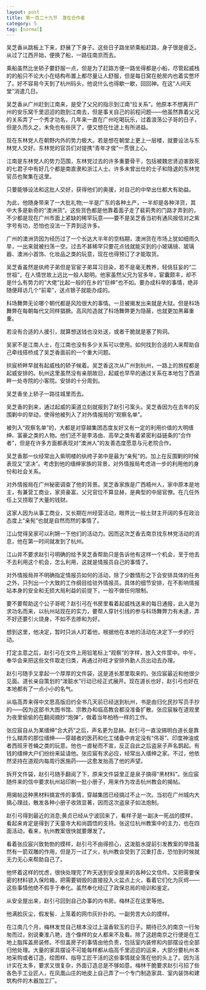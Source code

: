 ```yaml
---
layout: post
title: 第一百二十九节　潜在合作者
category: 5
tag: [normal]
---
```


吴芝香从跳板上下来，舒展了下身子。这些日子路坐轿乘船赶路，身子很是疲乏。从过了江西开始，便换了船，一路往南京而去。

乘船虽然比坐轿子要舒服一点，但是为了赶路方便一路坐得都是小船，尽管起威栈的的船只不论大小在结构布置上都尽量让人舒服，但是每日窝在舱房内也着实憋坏了。好不容易今天到了杭州码头，他说什么也得歇一歇，回回神。在这“人间天堂”消遣几日。

吴芝香从广州赶到江南来，是受了父兄的指示到江南“拉关系”。他原本不想离开广州的安乐窝千里迢迢的跑到江南去，但是事关自己的前程问题――他虽然靠着父兄的关系弄了一个秀才功名，几年来一直在广州吃喝玩乐，过着浪荡公子哥的日子，但是久而久之，未免也有些厌了，便又想在仕途上有所进益。

现在东林党人在朝野内外的势力极大。若是想在朝堂上更上一层楼，就要设法与东林党人交好。东林党的官员们对提携“青年才俊”一贯很上心。

江南是东林党人的势力范围，东林党过去的许多重要骨干，包括被魏忠贤迫害致死的七君子中有好几个都是南直隶和浙江人士。许多未曾出仕的士子和隐退的东林党官员也聚集在这里。

只要能够设法和这批人交好，获得他们的奥援，对自己的中举出仕都大有助益。

为此，他随身带来了一大批礼物;一半是广东的各种土产，一半却是各种洋货，其中大多是新奇的“澳洲货”。这些货色都是他靠着面子走了裴莉秀的门路才弄到的，不少都是现在广州市面上紧缺的稀罕玩意――要不是吴芝香当初有通风报信对之紫字号有功，恐怕也没法一下弄到这许多。

广州的澳洲货因为经历过了一个长达大半年的空档期，澳洲货在市场上犹如细雨久旱，一出来就被扫荡一空。过去不甚稀罕只要花点钱就能买到的小玻璃镜、玻璃器、澳洲小首饰、化妆品之类的玩意，现在也得预订了才能取货。

吴芝香虽然是纨绔子弟但是官宦子弟耳习目染，若不是毫无教养，轻佻狂妄的“二世祖”，在人情世故上远比一般人聪明。他家虽然父兄为官多年，宦囊颇丰，却不是什么有势力的“大佬”比起一般的在乡的“巨绅”也不如。要办成科举的事情，绝非随便拜访几个“前辈”，送点银子就能办成的。

科场舞弊无论哪个朝代都是风险很大的事情。一旦被揭发出来就是大狱。但是科场舞弊在每朝每代又同样猖獗。高风险造就了科场舞弊更为隐蔽，也就更加黑幕重重。

若没有合适的人援引，就算想送钱也没处送，或者干脆就是塞了狗洞。

吴家不是江南人士，在江南也没有多少关系可以使用。如何找到合适的人来帮助自己牵线搭桥成了吴芝香面前的一个重大问题。

拱宸桥畔早就有起威栈的轿子候着。吴芝香这次从广州到杭州，一路上的旅程都是起威安排的。杭州这里虽然没有亲朋故旧，起威也早早的通过关系在本地包了西湖畔一处寺院的小客院。安排的十分周到。

吴芝香坐上轿子一路往城里而去。

吴芝香的到来，通过起威的渠道立刻就报到了赵引弓案头。吴芝香因为在去年的反围剿中的举动，使得他被列入了对外情报局的“观察名单”。

被列入“观察名单”的，大都是对穿越集团态度友好又有一定的利用价值的大明缙绅、富豪之类的人物。他们还不是李洛由、高举之类有着紧密利益链条的“合作者”，但是在许多方面都表现对“澳洲人”的友善态度愿意与元老院合作。

吴芝香那一伙经常出入紫明楼的纨绔子弟中是最为“亲髡”的。加上在反围剿的时候表现又“坚决”。考虑到他的缙绅家族的背景，对外情报局考虑进一步的利用他的身份和社会关系。

对外情报局在广州秘密调查了他的背景。吴芝香家族是广西梧州人，家中原本是地主，有兼营工商业，家资豪富。父兄官位不算显赫，是典型的中层官僚。在几任外任上又捞取了大量的钱财。

这家人因为从事工商业，又长期在州经营活动，眼界比一般土财主开阔的多在政治态度上“亲髡”也就是自然而然的事情了。

江山觉得吴家可以利锵一下他们的活动力。因而这次芝香去南京找东林党活动的消息，他在第一时间就发到了杭州。

江山并不要求赵引弓明确的给予吴芝香帮助只是告诉他有这样一个机会，至于他去不去利用这个机会，怎么利用，这就是情报员自己的事情了。

对外情报局并不明确指定情报员如何的活动，除了少数情形之下会安排具体的任务之外，只列出一个大致的工作纲目给驻外情报员。具体的细节安排，在不影响情报站本身的安全和无损大局利益的前提下，一般不做任何限制。

要不要帮助这个公子哥呢？赵引弓在书房里看着起威栈送来的每日通报，此人是为求功名而来，以杭州站现在的实力，要帮人穿针引线的参与科场舞弊力有未逮，弄不好还要引火烧身，不如不去掺和为好。

想到这里，他决定，暂时只派人盯着他，根据他在本地的活动在决定下一步的行动。

打定主意之后，赵引弓在文件上用铅笔标上“观察”的字样，放入文件筐中。中午，奉华会来把这些文件取走归类，再通过孙旺才安排外勤人员出动去办理。

赵引弓随手又拿起一个厚厚的文件袋，这是道长那里取来的。张应宸最近和他很少见面。道长亲自策划的“泼脏水”行动已经正式展开。现在道长也好，赵引弓也好在本地都有了一点小小的名气。

从临高弄来得中文思高版旧约全书几天前已经送到杭州，书是由归化民抄写员手抄的――因为这部书大图书馆、宗教办和临高教会都没准备扩散。张应宸躲在道观里为夜里偷偷的在翻阅摘抄“炮弹”，做着当年柏杨一样的工作。

张应宸自从为某缙绅“合大药”之后，声名更为显赫。赵引弓一直没搞明白道长是靠什么糊弄的那位缙绅――穿越者的医药和化工储备中肯定没有“伟哥”、印度神油或者西班牙苍蝇之类的玩意。他也一直秘而不宣，反正自此之后盗泉子声名鹊起。有钱的缙绅大户们纷纷来延请他。张应宸有求必应，经常出入缙绅之家。不过，他依然坚持在道观内每周行医施药――这愈发抬高了他的声望。

拆开文件袋，赵引弓随手翻阅了下，原来文件袋里正是泉子搞得“黑材料”。张应宸随件来的信中要求杭州站印刷一批小册子，用来作为攻击杭州教会的揭帖。

用揭帖这种黑材料搞宣传的事情，穿越集团已经搞过不止一次。当初在广州城内大搞心理战，散发各种小册子收效显著，因而这次盗泉子如法炮制。

赵引弓得到最近的消息;黄贞已经从宁波回来了，看样子是一副决一死战的摸样，看起来肯定是得到了天童寺大和尚圆悟的支持。张这位杭州教案中的主力，也在四面活动，看来，杭州教案很快就要爆发了。

看着张应宸兴致勃勃的摸样，赵引弓不由得担心，这泼脏水提前引发教案的举措虽然有一箭双雕的作用，但是万一过了火，杭州教会受到了沉重打击，恐怕到时候就无力无心来帮助自己了。

他怀着这样的忧虑，很快处理完了昨天送到安全屋来的各种公文信件。又把需要保密的材料锁入保险箱，把需要销毁的直接投入火盆点上火，看着它们化为灰烬――这些事情他绝不假手于奉化。虽然奉化经辽了政保总局的培训和鉴定。

从安全屋出来，赵引弓回到自己办事的内书房。梅林正在这里等他。

他满脸灰尘，假发髻．上笼着的网巾灰扑扑的。一副劳苦大众的摸样。

在江南几个月，梅林发觉自己根本没过上温香软玉的日子。期待已久的南京一行匆匆而过，别说秦淮八艳，连个像样的女人都来不及看。除了这趟南京之行便是在工地上脂挥盖房装修。不但盖房子的事情由他负责，包括室内装修和内部摆设也全部归他处理。大量的家具摆设不可能每样都从临高千里迢迢的运来，大部分要杭州本地采购或者订造，绘图样、指导工匠干活的这些事情就全落在他的头上了。因为活计实在太多，要求又很复杂，外面订造总是不够如意。梅林干脆要求赵引弓招了些各色手工业匠人，在凤凰山庄的地皮上自己弄了一个专门制造家具、室内装饰和建筑构件的木器加工厂。
